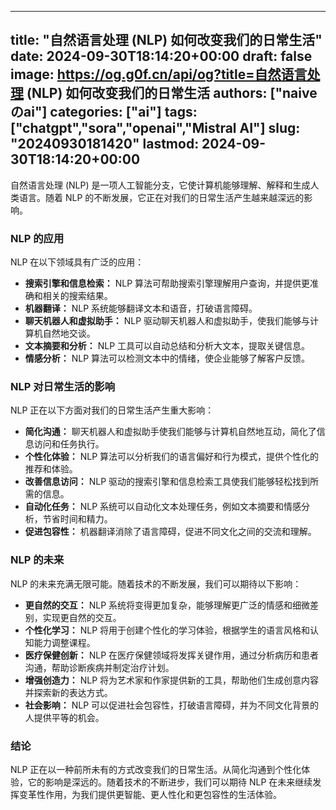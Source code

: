 
---
title: "自然语言处理 (NLP) 如何改变我们的日常生活"
date: 2024-09-30T18:14:20+00:00
draft: false
image: https://og.g0f.cn/api/og?title=自然语言处理 (NLP) 如何改变我们的日常生活
authors: ["naiveのai"]
categories: ["ai"]
tags: ["chatgpt","sora","openai","Mistral AI"]
slug: "20240930181420"
lastmod: 2024-09-30T18:14:20+00:00
---
自然语言处理 (NLP) 是一项人工智能分支，它使计算机能够理解、解释和生成人类语言。随着 NLP 的不断发展，它正在对我们的日常生活产生越来越深远的影响。

### NLP 的应用

NLP 在以下领域具有广泛的应用：

- **搜索引擎和信息检索：** NLP 算法可帮助搜索引擎理解用户查询，并提供更准确和相关的搜索结果。
- **机器翻译：** NLP 系统能够翻译文本和语音，打破语言障碍。
- **聊天机器人和虚拟助手：** NLP 驱动聊天机器人和虚拟助手，使我们能够与计算机自然地交谈。
- **文本摘要和分析：** NLP 工具可以自动总结和分析大文本，提取关键信息。
- **情感分析：** NLP 算法可以检测文本中的情绪，使企业能够了解客户反馈。

### NLP 对日常生活的影响

NLP 正在以下方面对我们的日常生活产生重大影响：

- **简化沟通：** 聊天机器人和虚拟助手使我们能够与计算机自然地互动，简化了信息访问和任务执行。
- **个性化体验：** NLP 算法可以分析我们的语言偏好和行为模式，提供个性化的推荐和体验。
- **改善信息访问：** NLP 驱动的搜索引擎和信息检索工具使我们能够轻松找到所需的信息。
- **自动化任务：** NLP 系统可以自动化文本处理任务，例如文本摘要和情感分析，节省时间和精力。
- **促进包容性：** 机器翻译消除了语言障碍，促进不同文化之间的交流和理解。

### NLP 的未来

NLP 的未来充满无限可能。随着技术的不断发展，我们可以期待以下影响：

- **更自然的交互：** NLP 系统将变得更加复杂，能够理解更广泛的情感和细微差别，实现更自然的交互。
- **个性化学习：** NLP 将用于创建个性化的学习体验，根据学生的语言风格和认知能力调整课程。
- **医疗保健创新：** NLP 在医疗保健领域将发挥关键作用，通过分析病历和患者沟通，帮助诊断疾病并制定治疗计划。
- **增强创造力：** NLP 将为艺术家和作家提供新的工具，帮助他们生成创意内容并探索新的表达方式。
- **社会影响：** NLP 可以促进社会包容性，打破语言障碍，并为不同文化背景的人提供平等的机会。

### 结论

NLP 正在以一种前所未有的方式改变我们的日常生活。从简化沟通到个性化体验，它的影响是深远的。随着技术的不断进步，我们可以期待 NLP 在未来继续发挥变革性作用，为我们提供更智能、更人性化和更包容性的生活体验。